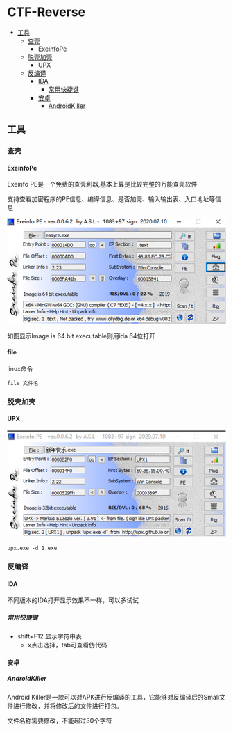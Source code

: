 # CTF-Reverse

- [工具](#工具)
    - [查壳](#查壳)
        - [ExeinfoPe](#ExeinfoPe)
    - [脱壳加壳](#脱壳加壳)
        - [UPX](#UPX)
    - [反编译](#反编译)
        - [IDA](#IDA)
            - [常用快捷键](#常用快捷键)
        - [安卓](#安卓)
            - [AndroidKiller](#AndroidKiller)


## 工具

### 查壳
#### ExeinfoPe

Exeinfo PE是一个免费的查壳利器,基本上算是比较完整的万能查壳软件

支持查看加密程序的PE信息、编译信息、是否加壳、输入输出表、入口地址等信息

![image](./img/exeinfo.png)

如图显示Image is 64 bit executable则用ida 64位打开

#### file

linux命令

`file 文件名`
### 脱壳加壳
#### UPX

![image](./img/upx1.png)

`upx.exe -d 1.exe`

### 反编译

#### IDA

不同版本的IDA打开显示效果不一样，可以多试试
##### 常用快捷键

- shift+F12 显示字符串表
    - x点击选择，tab可查看伪代码
#### 安卓

##### AndroidKiller

Android Killer是一款可以对APK进行反编译的工具，它能够对反编译后的Smali文件进行修改，并将修改后的文件进行打包。

文件名称需要修改，不能超过30个字符